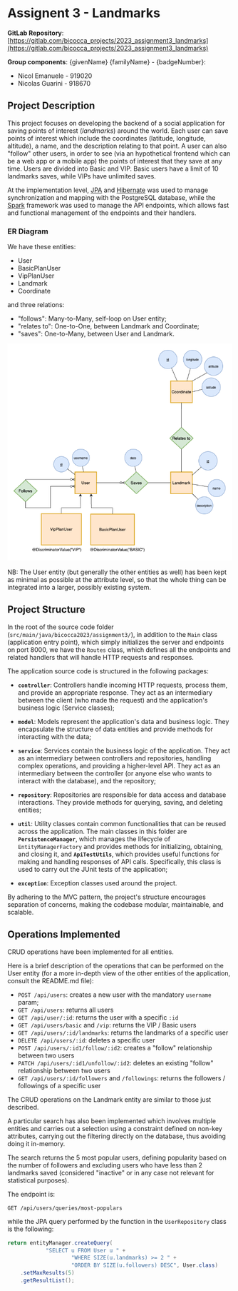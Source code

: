 # Assignent 3 - Landmarks

**GitLab Repository**: [https://gitlab.com/bicocca_projects/2023_assignment3_landmarks](https://gitlab.com/bicocca_projects/2023_assignment3_landmarks)

**Group components**:  {givenName} {familyName} - {badgeNumber}:

- Nicol Emanuele - 919020
- Nicolas Guarini -  918670

## Project Description
This project focuses on developing the backend of a social application for saving points of interest (*landmarks*) around the world.
Each user can save points of interest which include the coordinates (latitude, longitude, altitude), a name, and the description relating to that point.
A user can also "follow" other users, in order to see (via an hypothetical frontend which can be a web app or a mobile app) the points of interest that they save at any time. 
Users are divided into Basic and VIP. Basic users have a limit of 10 landmarks saves, while VIPs have unlimited saves.

At the implementation level, [JPA](https://en.wikipedia.org/wiki/Jakarta_Persistence) and [Hibernate](https://hibernate.org/) was used to manage synchronization and mapping with the PostgreSQL database, while the [Spark](https://sparkjava.com/) framework was used to manage the API endpoints, which allows fast and functional management of the endpoints and their handlers.

### ER Diagram
We have these entities:
- User
- BasicPlanUser
- VipPlanUser
- Landmark
- Coordinate

and three relations:
- "follows": Many-to-Many, self-loop on User entity;
- "relates to": One-to-One, between Landmark and Coordinate;
- "saves": One-to-Many, between User and Landmark.

![ER Diagram](./images/er-diagram.jpg)

NB: The User entity (but generally the other entities as well) has been kept as minimal as possible at the attribute level, so that the whole thing can be integrated into a larger, possibly existing system.

## Project Structure
In the root of the source code folder (`src/main/java/bicocca2023/assignment3/`), in addition to the `Main` class (application entry point), which simply initializes the server and endpoints on port 8000, we have the `Routes` class, which defines all the endpoints and related handlers that will handle HTTP requests and responses.

The application source code is structured in the following packages:

- **`controller`**: Controllers handle incoming HTTP requests, process them, and provide an appropriate response. They act as an intermediary between the client (who made the request) and the application's business logic (Service classes);


- **`model`**: Models represent the application's data and business logic. They encapsulate the structure of data entities and provide methods for interacting with the data;


- **`service`**: Services contain the business logic of the application. They act as an intermediary between controllers and repositories, handling complex operations, and providing a higher-level API. They act as an intermediary between the controller (or anyone else who wants to interact with the database), and the repository;


- **`repository`**: Repositories are responsible for data access and database interactions. They provide methods for querying, saving, and deleting entities;


- **`util`**: Utility classes contain common functionalities that can be reused across the application. The main classes in this folder are **`PersistenceManager`**, which manages the lifecycle of `EntityManagerFactory` and provides methods for initializing, obtaining, and closing it, and **`ApiTestUtils`**, which provides useful functions for making and handling responses of API calls. Specifically, this class is used to carry out the JUnit tests of the application;


- **`exception`**: Exception classes used around the project.

By adhering to the MVC pattern, the project's structure encourages separation of concerns, making the codebase modular, maintainable, and scalable.

## Operations Implemented
CRUD operations have been implemented for all entities. 

Here is a brief description of the operations that can be performed on the User entity (for a more in-depth view of the other entities of the application, consult the README.md file):

- `POST /api/users`: creates a new user with the mandatory `username` param;
- `GET /api/users`: returns all users
- `GET /api/user/:id`: returns the user with a specific `:id`
- `GET /api/users/basic` and `/vip`: returns the VIP / Basic users
- `GET /api/users/:id/landmarks`: returns the landmarks of a specific user
- `DELETE /api/users/:id`: deletes a specific user
- `POST /api/users/:id1/follow/:id2`: creates a "follow" relationship between two users
- `PATCH /api/users/:id1/unfollow/:id2`: deletes an existing "follow" relationship between two users
- `GET /api/users/:id/followers` and `/followings`: returns the followers / followings of a specific user

The CRUD operations on the Landmark entity are similar to those just described.

A particular search has also been implemented which involves multiple entities and carries out a selection using a constraint defined on non-key attributes, carrying out the filtering directly on the database, thus avoiding doing it in-memory.

The search returns the 5 most popular users, defining popularity based on the number of followers and excluding users who have less than 2 landmarks saved (considered "inactive" or in any case not relevant for statistical purposes).

The endpoint is:
```
GET /api/users/queries/most-populars
```

while the JPA query performed by the function in the `UserRepository` class is the following:

```java
return entityManager.createQuery(
            "SELECT u FROM User u " +
                    "WHERE SIZE(u.landmarks) >= 2 " +
                    "ORDER BY SIZE(u.followers) DESC", User.class)
    .setMaxResults(5)
    .getResultList();
```